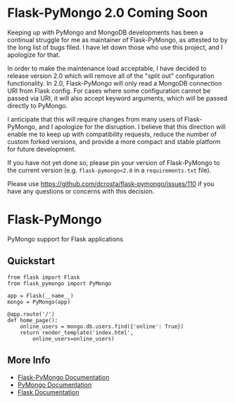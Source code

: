 # Flask-PyMongo 2.0 Coming Soon

Keeping up with PyMongo and MongoDB developments has been a continual
struggle for me as maintainer of Flask-PyMongo, as attested to by the long
list of bugs filed. I have let down those who use this project, and I
apologize for that.

In order to make the maintenance load acceptable, I have decided to release
version 2.0 which will remove all of the "split out" configuration
functionality. In 2.0, Flask-PyMongo will only read a MongoDB connection URI
from Flask config. For cases where some configuration cannot be passed via
URI, it will also accept keyword arguments, which will be passed directly to
PyMongo.

I anticipate that this will require changes from many users of
Flask-PyMongo, and I apologize for the disruption. I believe that this
direction will enable me to keep up with compatibility requests, reduce the
number of custom forked versions, and provide a more compact and stable
platform for future development.

If you have not yet done so, please pin your version of Flask-PyMongo to the
current version (e.g. `flask-pymongo<2.0` in a `requirements.txt` file).

Please use https://github.com/dcrosta/flask-pymongo/issues/110 if you have
any questions or concerns with this decision.


# Flask-PyMongo

PyMongo support for Flask applications

## Quickstart

    from flask import Flask
    from flask_pymongo import PyMongo

    app = Flask(__name__)
    mongo = PyMongo(app)

    @app.route('/')
    def home_page():
        online_users = mongo.db.users.find({'online': True})
        return render_template('index.html',
            online_users=online_users)

## More Info

* [Flask-PyMongo Documentation](http://flask-pymongo.readthedocs.org/)
* [PyMongo Documentation](http://api.mongodb.org/python/current/)
* [Flask Documentation](http://flask.pocoo.org/docs/)
